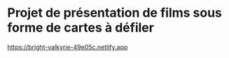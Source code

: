 # Projet de présentation de films sous forme de cartes à défiler
https://bright-valkyrie-49e05c.netlify.app
